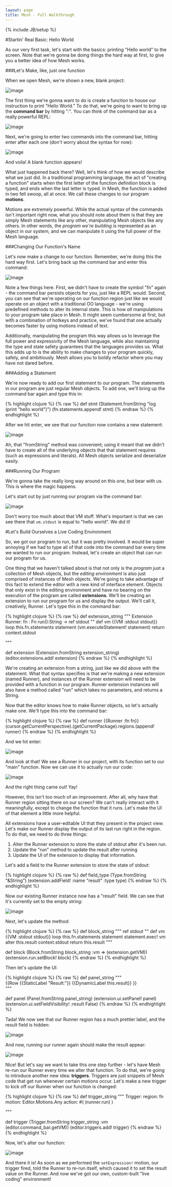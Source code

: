 ```yaml
---
layout: page
title: Mesh - Full Walkthrough
---
```

{% include JB/setup %}

#Startin' Real Basic: Hello World

As our very first task, let's start with the basics: printing "Hello world" to the screen. Note that we're gonna be doing things the hard way at first, to give you a better idea of how Mesh works. 

###Let's Make, like, just one function

When we open Mesh, we're shown a new, blank project: 

![image](http://elimgoodman.com/assets/mocks/output/blank_project.gif)

The first thing we're gonna want to do is create a function to house our instruction to print "Hello World." To do that, we're going to want to bring up the **command bar** by hitting ":". You can think of the command bar as a really powerful REPL:

![image](http://elimgoodman.com/assets/mocks/output/command_bar_open.gif)

Next, we're going to enter two commands into the command bar, hitting enter after each one (don't worry about the syntax for now):

![image](http://elimgoodman.com/assets/mocks/output/new_fn_command.gif)

And voila! A blank function appears!

What just happened back there? Well, let's think of how we would describe what we just did. In a traditional programming language, the act of "creating a function" starts when the first letter of the function definition block is typed, and ends when the last letter is typed. In Mesh, the function is added in two fell swoop, all at once. We call these changes to our program **motions**. 

Motions are extremely powerful. While the actual syntax of the commands isn't important right now, what you should note about them is that they are simply Mesh statements like any other, manipulating Mesh objects like any others. In other words, the *program we're building* is represented as an object in our system, and we can manipulate it using the full power of the Mesh language.

###Changing Our Function's Name

Let's now make a change to our function. Remember, we're doing this the hard way first. Let's bring back up the command bar and enter this command:

![image](http://elimgoodman.com/assets/mocks/output/name_changed_fn.gif)

Note a few things here. First, we didn't have to create the symbol "fn" again - the command bar persists objects for you, just like a REPL would. Second, you can see that we're operating on our function region just like we would operate on an object with a traditional OO language - we're using predefined methods to alter its internal state. This is how *all* manipulations to your program take place in Mesh. It might seem cumbersome at first, but with a combination of hotkeys and practice, we've found that one actually becomes faster by using motions instead of text. 

Additionally, manipulating the program this way allows us to leverage the full power and expressivity of the Mesh language, while also maintaining the type and state safety guarantees that the languages provides us. What this adds up to is the ability to make changes to your program quickly, safely, and ambitiously. Mesh allows you to boldly refactor where you may have not dared before. 

###Adding a Statement

We're now ready to add our first statement to our program. The statements in our program are just regular Mesh objects. To add one, we'll bring up the command bar again and type this in:

{% highlight clojure %}
{% raw %}
def stmt (Statement.fromString "log (print \"hello world\")")
(fn.statements.append! stmt)
{% endraw %}
{% endhighlight %}

After we hit enter, we see that our function now contains a new statement:

![image](http://elimgoodman.com/assets/mocks/output/fn_with_statement.gif)

Ah, that "fromString" method was convenient; using it meant that we didn't have to create all of the underlying objects that that statement requires (such as expressions and literals). All Mesh objects serialize and deserialize easily.

###Running Our Program

We're gonna take the really long way around on this one, but bear with us. This is where the magic happens. 

Let's start out by just running our program via the command bar:

![image](http://elimgoodman.com/assets/mocks/output/running_program.gif)

Don't worry too much about that VM stuff. What's important is that we can see there that ```vm.stdout``` is equal to "hello world". We did it!

#Let's Build Ourselves a Live Coding Environment

So, we got our program to run, but it was pretty involved. It would be super annoying if we had to type all of that code into the command bar every time we wanted to run our program. Instead, let's create an object that can run our program for us. 

One thing that we haven't talked about is that not only is the *program* just a collection of Mesh objects, but the *editing environment* is also just comprised of instances of Mesh objects. We're going to take advantage of this fact to extend the editor with a new kind of interface element. Objects that only exist in the editing environment and have no bearing on the execution of the program are called **extensions**. We'll be creating an extension to run our program for us and display the output. We'll call it, creatively, Runner. Let's type this in the command bar:

{% highlight clojure %}
{% raw %}
def extension_string """
	Extension Runner:
		fn : Fn
		run():String ->
				ref stdout ""
				def vm {{VM :stdout stdout}}
				loop this.fn.statements statement
					(vm.executeStatement! statement)
				return context.stdout
					
"""

def extension (Extension.fromString extension_string)
(editor.extensions.add! extension)
{% endraw %}
{% endhighlight %}

We're creating an extension from a string, just like we did above with the statement. What that syntax specifies is that we're making a new extension (named Runner), and instances of the Runner extension will need to be provided with a function in our program. Runner extension instances will also have a method called "run" which takes no parameters, and returns a String.

Now that the editor knows how to make Runner objects, so let's actually make one. We'll type this into the command bar:

{% highlight clojure %}
{% raw %}
def runner {{Runner :fn fn}}
(cursor.getCurrentPerspective).(getCurrentPackage).regions.(append! runner)
{% endraw %}
{% endhighlight %}

And we hit enter:

![image](http://elimgoodman.com/assets/mocks/output/runner_created.gif)

And look at that! We see a Runner in our project, with its function set to our "main" function. Now we can use it to actually run our code:

![image](http://elimgoodman.com/assets/mocks/output/runner_from_command_bar.gif)

And the right thing came out! Yay!

However, this isn't too much of an improvement. After all, why have that Runner region sitting there on our screen? We can't really interact with it meaningfully, except to change the function that it runs. Let's make the UI of that element a little more helpful. 

All extensions have a user-editable UI that they present in the project view. Let's make our Runner display the output of its last run right in the region. To do that, we need to do three things: 

1. Alter the Runner extension to store the state of stdout after it's been run.
2. Update the "run" method to update the result after running 
3. Update the UI of the extension to display that information. 

Let's add a field to the Runner extension to store the state of stdout:

{% highlight clojure %}
{% raw %}
def field_type (Type.fromString "&String")
(extension.addField! :name "result" :type type)
{% endraw %}
{% endhighlight %}

Now our existing Runner instance now has a "result" field. We can see that it's currently set to the empty string:

![image](http://elimgoodman.com/assets/mocks/output/runner_with_result_command.gif)

Next, let's update the method:

{% highlight clojure %}
{% raw %}
def block_string """
	ref stdout ""
	def vm {{VM :stdout stdout}}
	loop this.fn.statements statement
		statement.exec! vm
	alter this.result context.stdout
	return this.result
"""

def block (Block.fromString block_string :vm => (extension.getVM))
(extension.run.setBlock! block)
{% endraw %}
{% endhighlight %}

Then let's update the UI:

{% highlight clojure %}
{% raw %}
def panel_string """	
	{{Row
		{{StaticLabel "Result:"}}
		{{DynamicLabel this.result}}
	}}		
"""

def panel (Panel.fromString panel_string)
(extension.ui.setPanel! panel)
(extension.ui.setFieldVisibility! :result False)
{% endraw %}
{% endhighlight %}

Tada! We now see that our Runner region has a much prettier label, and the result field is hidden:

![image](http://elimgoodman.com/assets/mocks/output/runner_new_ui.gif)

And now, running our runner again should make the result appear:

![image](http://elimgoodman.com/assets/mocks/output/runner_new_ui_result.gif)


Nice! But let's say we want to take this one step further - let's have Mesh re-run our Runner every time we alter that function. To do that, we're going to introduce another new idea: **triggers**. Triggers are just snippets of Mesh code that get run whenever certain motions occur. Let's make a new trigger to kick off our Runner when our function is changed:

{% highlight clojure %}
{% raw %}
def trigger_string """
	Trigger:
		region: fn
		motion: Editor.Motions.Any
		action: #(
			(runner.run)
		)
		
"""

def trigger (Trigger.fromString trigger_string :vm (editor.command_bar.getVM))
(editor.triggers.add! trigger)
{% endraw %}
{% endhighlight %}

Now, let's alter our function:

![image](http://elimgoodman.com/assets/mocks/output/trigger_run.gif)

And there it is! As soon as we performed the ```setExpression!``` motion, our trigger fired, told the Runner to re-run itself, which caused it to set the result value on the Runner. And now we've got our own, custom-built "live coding" environment!